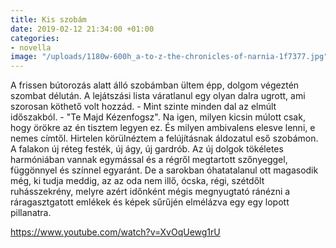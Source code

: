 ```yaml
---
title: Kis szobám
date: 2019-02-12 21:34:00 +01:00
categories:
- novella
image: "/uploads/1180w-600h_a-to-z-the-chronicles-of-narnia-1f7377.jpg"
---
```


A frissen bútorozás alatt álló szobámban ültem épp, dolgom végeztén szombat délután. A lejátszási lista váratlanul egy olyan dalra ugrott, ami szorosan köthető volt hozzád. - Mint szinte minden dal az elmúlt időszakból. - "Te Majd Kézenfogsz". Na igen, milyen kicsin múlott csak, hogy örökre az én tisztem legyen ez. És milyen ambivalens elesve lenni, e nemes címtől. 
Hirtelen körülnéztem a felújításnak áldozatul eső szobámon. A falakon új réteg festék, új ágy, új gardrób. Az új dolgok tökéletes harmóniában vannak egymással és a régről megtartott szőnyeggel, függönnyel és színnel egyaránt. 
De a sarokban óhatatalanul ott magasodik még, ki tudja meddig, az az oda nem illő, ócska, régi, szétdőlt ruhásszekrény, melyre azért időnként mégis megnyugtató ránézni a ráragasztgatott emlékek és képek sűrűjén elmélázva egy egy lopott pillanatra.

https://www.youtube.com/watch?v=XvOqUewg1rU
